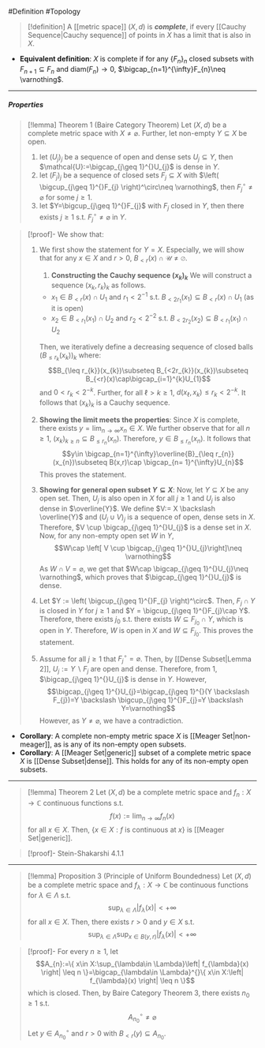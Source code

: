 #Definition #Topology 

> [!definition]
> A [[metric space]] $(X,d)$ is ***complete***, if every [[Cauchy Sequence|Cauchy sequence]] of points in $X$ has a limit that is also in $X$.
- **Equivalent definition**: $X$ is complete if for any $\{ F_{n} \}_{n}$ closed subsets with $F_{n+1}\subseteq F_{n}$ and $\text{diam}(F_{n})\to{0}$, $\bigcap_{n=1}^{\infty}F_{n}\neq \varnothing$.
---
##### Properties
> [!lemma] Theorem 1 (Baire Category Theorem)
> Let $(X,d)$ be a complete metric space with $X \neq \varnothing$. Further, let non-empty $Y\subseteq X$ be open.
> 1. let $(U_{j})_{j}$ be a sequence of open and dense sets $U_{j}\subseteq Y$, then $\mathcal{U}:=\bigcap_{j\geq 1}^{}U_{j}$ is dense in $Y$.
> 2. let $(F_{j})_{j}$ be a sequence of closed sets $F_{j}\subseteq X$ with $\left( \bigcup_{j\geq 1}^{}F_{j} \right)^\circ\neq \varnothing$, then $F_{j}^\circ\neq \varnothing$ for some $j\geq 1$.
> 3. let $Y=\bigcup_{j\geq 1}^{}F_{j}$ with $F_{j}$ closed in $Y$, then there exists $j\geq 1$ s.t. $F_{j}^\circ\neq \varnothing$ in $Y$.

> [!proof]-
> We show that:
> 1. We first show the statement for $Y = X$. Especially, we will show that for any $x\in X$ and $r>0$, $B_{<r}(x)\cap \mathcal{U}\neq \varnothing$. 
>    1. **Constructing the Cauchy sequence $(x_{k})_{k}$**
>    We will construct a sequence $(x_{k},r_{k})_{k}$ as follows. 
> 	   - $x_{1}\in B_{<r}(x)\cap U_{1}$ and $r_{1}<2^{-1}$ s.t. $B_{<2r_{1}}(x_{1})\subseteq B_{<r}(x)\cap U_{1}$ (as it is open)
> 	   - $x_{2}\in B_{<r_{1}}(x_{1})\cap U_{2}$ and $r_{2}<2^{-2}$ s.t. $B_{<2r_{2}}(x_{2})\subseteq B_{<r_{1}}(x_{1})\cap U_{2}$
> 	     
> 	   Then, we iteratively define a decreasing sequence of closed balls $(B_{\leq r_{k}}(x_{k}))_{k}$ where:
> 	$$B_{\leq r_{k}}(x_{k})\subseteq B_{<2r_{k}}(x_{k})\subseteq B_{<r}(x)\cap\bigcap_{i=1}^{k}U_{1}$$and $0<r_{k}< 2^{-k}$. Further, for all $\ell>k\geq 1$, $d(x_{\ell},x_{k})\leq r_{k}<2^{-k}$. It follows that $(x_{k})_{k}$ is a Cauchy sequence.
> 	
> 	2. **Showing the limit meets the properties**:
> 	    Since $X$ is complete, there exists  $y=\lim_{ n \to \infty }x_{n}\in X$. We further observe that for all $n\geq 1$, $(x_{k})_{k\geq n}\subseteq B_{\leq r_{n}}(x_{n})$. Therefore, $y\in B_{\leq r_{n}}(x_{n})$. It follows that $$y\in \bigcap_{n=1}^{\infty}\overline{B}_{\leq r_{n}}(x_{n})\subseteq B(x,r)\cap \bigcap_{n= 1}^{\infty}U_{n}$$This proves the statement.
> 	3. **Showing for general open subset $Y\subseteq X$**:
> 	   Now, let $Y\subseteq X$ be any open set. Then, $U_{j}$ is also open in $X$ for all $j\geq 1$ and $U_{j}$ is also dense in $\overline{Y}$. We define $V:= X \backslash \overline{Y}$ and $(U_{j}\cup V)_{j}$ is a sequence of open, dense sets in $X$. Therefore, $V \cup \bigcap_{j\geq 1}^{}U_{j}$ is a dense set in $X$. Now, for any non-empty open set $W$ in $Y$, $$W\cap \left[  V \cup \bigcap_{j\geq 1}^{}U_{j}\right]\neq \varnothing$$
> 	As $W \cap V=\varnothing$, we get that $W\cap \bigcap_{j\geq 1}^{}U_{j}\neq \varnothing$, which proves that $\bigcap_{j\geq 1}^{}U_{j}$ is dense.
> 2. Let $Y := \left( \bigcup_{j\geq 1}^{}F_{j} \right)^\circ$. Then, $F_{j}\cap Y$ is closed in $Y$ for $j\geq 1$ and $Y = \bigcup_{j\geq 1}^{}F_{j}\cap Y$. Therefore, there exists $j_{0}$ s.t. there exists $W\subseteq F_{j_{0}}\cap Y$, which is open in $Y$. Therefore, $W$ is open in $X$ and $W\subseteq F_{j_{0}}$. This proves the statement.
> 3. Assume for all $j\geq 1$ that $F_{j}^\circ=\varnothing$. Then, by [[Dense Subset|Lemma 2]], $U_{j}:= Y \backslash F_{j}$ are open and dense. Therefore, from 1, $\bigcap_{j\geq 1}^{}U_{j}$ is dense in $Y$. However,
> 	$$\bigcap_{j\geq 1}^{}U_{j}=\bigcap_{j\geq 1}^{}(Y \backslash F_{j})=Y \backslash \bigcup_{j\geq 1}^{}F_{j}=Y \backslash Y=\varnothing$$However, as $Y \neq \varnothing$, we have a contradiction.
- **Corollary**: A complete non-empty metric space $X$ is [[Meager Set|non-meager]], as is any of its non-empty open subsets.
- **Corollary**: A [[Meager Set|generic]] subset of a complete metric space $X$ is [[Dense Subset|dense]]. This holds for any of its non-empty open subsets.
---
> [!lemma] Theorem 2
> Let $(X,d)$ be a complete metric space and $f_{n}: X\to \mathbb{C}$ continuous functions s.t. $$f(x):=\lim_{ n \to \infty } f_{n}(x)$$for all $x\in X$. Then, $\{ x\in X:f\text{ is continuous at }x \}$ is [[Meager Set|generic]].

> [!proof]-
> Stein-Shakarshi 4.1.1

---
> [!lemma] Proposition 3 (Principle of Uniform Boundedness)
> Let $(X,d)$ be a complete metric space and $f_{\lambda}:X \to \mathbb{C}$ be continuous functions for $\lambda\in \Lambda$ s.t. $$\sup_{\lambda\in \Lambda}\left| f_{\lambda}(x) \right| <+\infty$$for all $x\in X$. Then, there exists $r>0$ and $y\in X$ s.t. $$\sup_{\lambda\in \Lambda}\sup_{x\in B(y,r)}\left| f_{\lambda}(x) \right| <+\infty$$

> [!proof]-
> For every $n\geq 1$, let $$A_{n}:=\{ x\in X:\sup_{\lambda\in \Lambda}\left| f_{\lambda}(x) \right| \leq n \}=\bigcap_{\lambda\in \Lambda}^{}\{ x\in X:\left| f_{\lambda}(x) \right| \leq n \}$$which is closed. Then, by Baire Category Theorem 3, there exists $n_{0}\geq 1$ s.t. $$A_{n_{0}}^\circ \neq \varnothing$$Let $y\in A^\circ_{n_{0}}$ and $r>0$ with $B_{<r}(y)\subseteq A_{n_{0}}$.